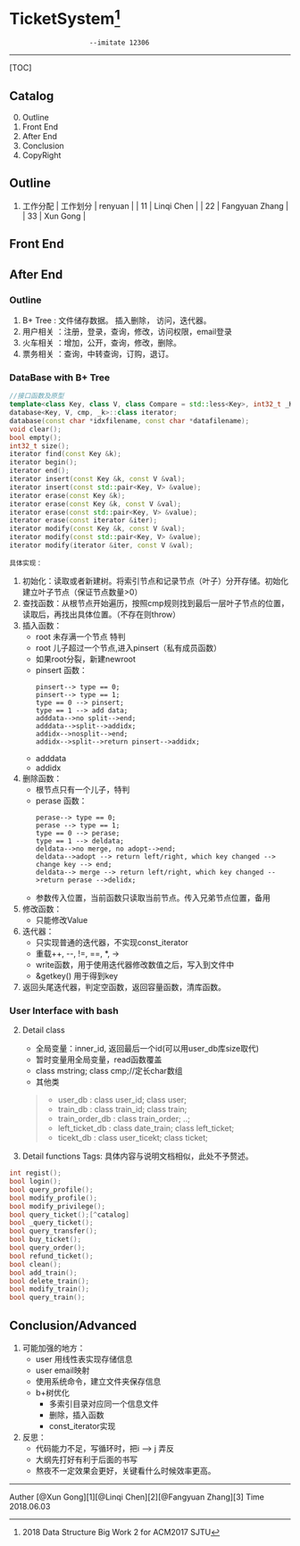  **TicketSystem[^title]**
=====
                        --imitate 12306
-----
[TOC]

## Catalog
0. Outline
1. Front End
2. After End
3. Conclusion
4. CopyRight

## Outline
1. 工作分配
| 工作划分  | renyuan |
|    11    | Linqi Chen |
|    22    | Fangyuan Zhang |
|    33    | Xun Gong |

## Front End

## After End
### Outline

1. B+ Tree : 文件储存数据。 插入删除， 访问，迭代器。
2. 用户相关 ：注册，登录，查询，修改，访问权限，email登录
3. 火车相关 ：增加，公开，查询，修改，删除。
4. 票务相关 ：查询，中转查询，订购，退订。


### DataBase with B+ Tree 
```C++
//接口函数及原型
template<class Key, class V, class Compare = std::less<Key>, int32_t _K = 1>class database;
database<Key, V, cmp, _k>::class iterator;
database(const char *idxfilename, const char *datafilename);
void clear();
bool empty();
int32_t size();
iterator find(const Key &k);
iterator begin();
iterator end();
iterator insert(const Key &k, const V &val);
iterator insert(const std::pair<Key, V> &value);
iterator erase(const Key &k);
iterator erase(const Key &k, const V &val);
iterator erase(const std::pair<Key, V> &value);
iterator erase(const iterator &iter);
iterator modify(const Key &k, const V &val);
iterator modify(const std::pair<Key, V> &value);
iterator modify(iterator &iter, const V &val);
```
`具体实现：`
1. 初始化：读取或者新建树。将索引节点和记录节点（叶子）分开存储。初始化建立叶子节点（保证节点数量>0）
2. 查找函数：从根节点开始遍历，按照cmp规则找到最后一层叶子节点的位置，读取后，再找出具体位置。（不存在则throw）
3. 插入函数：
    - root 未存满一个节点 特判
    - root 儿子超过一个节点,进入pinsert（私有成员函数）
    - 如果root分裂，新建newroot
    * pinsert 函数：
        ```sequence
        pinsert--> type == 0;
        pinsert--> type == 1;
        type == 0 --> pinsert;
        type == 1 --> add data;
        adddata-->no split-->end;
        adddata-->split-->addidx;
        addidx-->nosplit-->end;
        addidx-->split-->return pinsert-->addidx;
        ```
    - adddata
    - addidx
4. 删除函数：
    - 根节点只有一个儿子，特判
    - perase 函数：
        ```sequence
        perase--> type == 0;
        perase --> type == 1;
        type == 0 --> perase;
        type == 1 --> deldata;
        deldata-->no merge, no adopt-->end;
        deldata-->adopt --> return left/right, which key changed --> change key --> end;
        deldata--> merge --> return left/right, which key changed -->return perase -->delidx;
        ```
    - 参数传入位置，当前函数只读取当前节点。传入兄弟节点位置，备用
5. 修改函数：
    - 只能修改Value
6. 迭代器：
    - 只实现普通的迭代器，不实现const_iterator
    - 重载++, --, !=, ==, *, ->
    - write函数，用于使用迭代器修改数值之后，写入到文件中
    - &getkey() 用于得到key
7. 返回头尾迭代器，判定空函数，返回容量函数，清库函数。

### User Interface with bash
2. Detail class
    - 全局变量：inner_id, 返回最后一个id(可以用user_db库size取代)
    - 暂时变量用全局变量，read函数覆盖
    - class mstring; class cmp;//定长char数组
    - 其他类
    > * user_db : class user_id; class user;
    > * train_db : class train_id; class train; 
    > * train_order_db : class train_order; ..;
    > * left_ticket_db : class date_train; class left_ticket;
    > * ticekt_db : class user_ticekt; class ticket;

3. Detail functions
Tags: 具体内容与说明文档相似，此处不予赘述。
```c++
int regist();
bool login();
bool query_profile();
bool modify_profile();
bool modify_privilege();
bool query_ticket();[^catalog]
bool _query_ticket();
bool query_transfer();
bool buy_ticket();
bool query_order();
bool refund_ticket();
bool clean();
bool add_train();
bool delete_train();
bool modify_train();
bool query_train();
```

## Conclusion/Advanced
1. 可能加强的地方：
    * user 用线性表实现存储信息
    * user email映射
    * 使用系统命令，建立文件夹保存信息
    * b+树优化
        - 多索引目录对应同一个信息文件
        - 删除，插入函数
        - const_iterator实现
2. 反思：
    * 代码能力不足，写循环时，把i --> j 弄反
    * 大纲先打好有利于后面的书写
    * 熬夜不一定效果会更好，关键看什么时候效率更高。

---

Auther [@Xun Gong][1][@Linqi Chen][2][@Fangyuan Zhang][3]
Time 2018.06.03

[^title]: 2018 Data Structure Big Work 2 for ACM2017 SJTU
[^catalog]: For each train has only one catalog, but when query, may have many
[1]: https://github.com/Insightcd <gongxun@sjtu.edu.cn>
[2]:
[3]:
[4]: